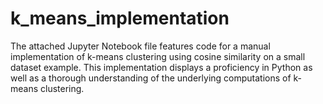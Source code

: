 # k_means_implementation

The attached Jupyter Notebook file features code for a manual implementation of k-means clustering using cosine similarity on a small dataset example. 
This implementation displays a proficiency in Python as well as a thorough understanding of the underlying computations of k-means clustering. 
